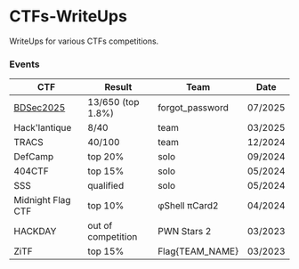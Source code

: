# CTFs-WriteUps

WriteUps for various CTFs competitions.

### Events
| CTF | Result | Team | Date |
|-----|-----|-----|-----|
|[BDSec2025](https://2025.bdsec-ctf.com/teams/542)|13/650 (top 1.8%)|forgot_password|07/2025|
|Hack'lantique|8/40|team|03/2025|
|TRACS|40/100|team|12/2024|
|DefCamp|top 20%|solo|09/2024|
|404CTF|top 15%|solo|05/2024|
|SSS|qualified|solo|05/2024|
|Midnight Flag CTF|top 10%|φShell πCard2|04/2024|
|HACKDAY|out of competition|PWN Stars 2|03/2023|
|ZiTF|top 15%|Flag{TEAM_NAME}|03/2023|
